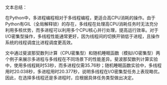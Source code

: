 文本总结：

在Python中，多进程编程相对于多线程编程，更适合高CPU消耗的操作。由于Python有GIL（全局解释锁）的存在，多线程在处理高CPU消耗任务时无法充分利用多核优势，而多进程可以利用多个CPU核心并行处理，提高运行效率。对于I/O密集型操作，多线程性能通常更好，因为线程间的切换开销低于进程，且操作系统的线程调度比进程调度更高效。

文中通过斐波那契数列计算（CPU密集型）和随机睡眠函数（模拟I/O密集型）两个例子来展示多进程与多线程在不同场景下的性能差异。斐波那契数列计算实验中，使用多线程耗时53秒，而多进程仅需35.76秒；随机睡眠函数实验中，多线程用时20.038秒，多进程用时20.377秒，说明多线程在I/O密集型任务上表现略优。因此，在选择多线程还是多进程时，应根据具体任务类型做出决定。